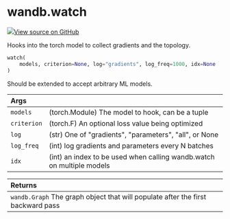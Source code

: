 # wandb.watch

[![](https://www.tensorflow.org/images/GitHub-Mark-32px.png)View source on GitHub](https://www.github.com/wandb/client/tree/v0.10.32/wandb/sdk/wandb_watch.py#L19-L99)

Hooks into the torch model to collect gradients and the topology.

```python
watch(
    models, criterion=None, log="gradients", log_freq=1000, idx=None
)
```

Should be extended to accept arbitrary ML models.

| Args |  |
| :--- | :--- |
| `models` | \(torch.Module\) The model to hook, can be a tuple |
| `criterion` | \(torch.F\) An optional loss value being optimized |
| `log` | \(str\) One of "gradients", "parameters", "all", or None |
| `log_freq` | \(int\) log gradients and parameters every N batches |
| `idx` | \(int\) an index to be used when calling wandb.watch on multiple models |

| Returns |  |
| :--- | :--- |
| `wandb.Graph` The graph object that will populate after the first backward pass |  |


